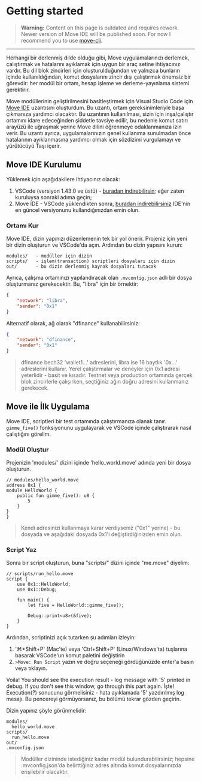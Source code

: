 # Getting started

> **Warning:** Content on this page is outdated and requires rework. Newer version of Move IDE will be published soon. For now I recommend you to use [move-cli](https://github.com/diem/diem/tree/main/language/tools/move-cli).

---

Herhangi bir derlenmiş dilde olduğu gibi, Move uygulamalarınızı derlemek, çalıştırmak ve hatalarını ayıklamak için uygun bir araç setine ihtiyacınız vardır. Bu dil blok zincirleri için oluşturulduğundan ve yalnızca bunların içinde kullanıldığından, komut dosyalarını zincir dışı çalıştırmak önemsiz bir görevdir: her modül bir ortam, hesap işleme ve derleme-yayınlama sistemi gerektirir.

Move modüllerinin geliştirilmesini basitleştirmek için Visual Studio Code için [Move IDE](https://github.com/damirka/vscode-move-ide) uzantısını oluşturdum. Bu uzantı, ortam gereksinimleriyle başa çıkmanıza yardımcı olacaktır. Bu uzantının kullanılması, sizin için inşa/çalıştır ortamını idare edeceğinden şiddetle tavsiye edilir, bu nedenle komut satırı arayüzü ile uğraşmak yerine Move dilini öğrenmeye odaklanmanıza izin verir. Bu uzantı ayrıca, uygulamalarınızın genel kullanıma sunulmadan önce hatalarının ayıklanmasına yardımcı olmak için sözdizimi vurgulamayı ve yürütücüyü Taşı içerir.

## Move IDE Kurulumu

Yüklemek için aşağıdakilere ihtiyacınız olacak:

1. VSCode (versiyon 1.43.0 ve üstü) - [buradan indirebilirsin](https://code.visualstudio.com/download); eğer zaten kuruluysa sonraki adıma geçin;
2. Move IDE - VSCode yüklendikten sonra, [buradan indirebilirsiniz](https://marketplace.visualstudio.com/items?itemName=damirka.move-ide) IDE'nin en güncel versiyonunu kullandığınızdan emin olun.
   
### Ortamı Kur

Move IDE, dizin yapınızı düzenlemenin tek bir yol önerir. Projeniz için yeni bir dizin oluşturun ve VSCode'da açın. Ardından bu dizin yapısını kurun:

```
modules/   - modüller için dizin
scripts/   - işlem(transaction) scriptleri dosyaları için dizin
out/       - bu dizin derlenmiş kaynak dosyaları tutacak
```

Ayrıca, çalışma ortamınızı yapılandıracak olan `.mvconfig.json` adlı bir dosya oluşturmanız gerekecektir. Bu, "libra" için bir örnektir:

```json
{
    "network": "libra",
    "sender": "0x1"
}
```

Alternatif olarak, ağ olarak "dfinance" kullanabilirsiniz:

```json
{
    "network": "dfinance",
    "sender": "0x1"
}
```

> dfinance bech32 'wallet1...' adreslerini, libra ise 16 baytlık '0x...' adreslerini kullanır. Yerel çalıştırmalar ve deneyler için 0x1 adresi yeterlidir - basit ve kısadır. Testnet veya production ortamında gerçek blok zincirlerle çalışırken, seçtiğiniz ağın doğru adresini kullanmanız gerekecek.

## Move ile İlk Uygulama

Move IDE, scriptleri bir test ortamında çalıştırmanıza olanak tanır. `gimme_five()` fonksiyonunu uygulayarak ve VSCode içinde çalıştırarak nasıl çalıştığını görelim.

### Modül Oluştur

Projenizin 'modules/' dizini içinde 'hello_world.move' adında yeni bir dosya oluşturun.
```Move
// modules/hello_world.move
address 0x1 {
module HelloWorld {
    public fun gimme_five(): u8 {
        5
    }
}
}
```

> Kendi adresinizi kullanmaya karar verdiyseniz ("0x1" yerine) - bu dosyada ve aşağıdaki dosyada 0x1'i değiştirdiğinizden emin olun.

### Script Yaz

Sonra bir script oluşturun, buna "scripts/" dizini içinde "me.move" diyelim:
```Move
// scripts/run_hello.move
script {
    use 0x1::HelloWorld;
    use 0x1::Debug;

    fun main() {
        let five = HelloWorld::gimme_five();

        Debug::print<u8>(&five);
    }
}
```

Ardından, scriptinizi açık tutarken şu adımları izleyin:
1. '⌘+Shift+P' (Mac'te) veya 'Ctrl+Shift+P' (Linux/Windows'ta) tuşlarına basarak VSCode'un komut paletini değiştirin
2. `>Move: Run Script` yazın ve doğru seçeneği gördüğünüzde enter'a basın veya tıklayın.

Voila! You should see the execution result - log message with '5' printed in debug. If you don't see this window, go through this part again.
İşte! Execution(?) sonucunu görmelisiniz - hata ayıklamada '5' yazdırılmış log mesajı. Bu pencereyi görmüyorsanız, bu bölümü tekrar gözden geçirin.

Dizin yapınız şöyle görünmelidir:
```
modules/
  hello_world.move
scripts/
  run_hello.move
out/
.mvconfig.json
```

> Modüller dizininde istediğiniz kadar modül bulundurabilirsiniz; hepsine .mvconfig.json'da belirttiğiniz adres altında komut dosyalarınızda erişilebilir olacaktır.